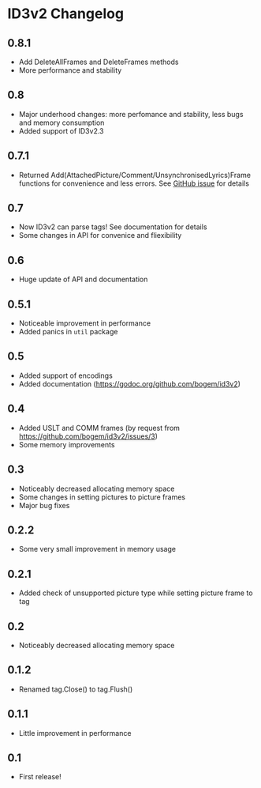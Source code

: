 # ID3v2 Changelog

## 0.8.1
* Add DeleteAllFrames and DeleteFrames methods
* More performance and stability

## 0.8
* Major underhood changes: more perfomance and stability,
less bugs and memory consumption
* Added support of ID3v2.3

## 0.7.1
* Returned Add(AttachedPicture/Comment/UnsynchronisedLyrics)Frame functions
for convenience and less errors.
See [GitHub issue](https://github.com/bogem/id3v2/issues/5) for details

## 0.7
* Now ID3v2 can parse tags! See documentation for details
* Some changes in API for convenice and fliexibility

## 0.6
* Huge update of API and documentation

## 0.5.1
* Noticeable improvement in performance
* Added panics in `util` package

## 0.5
* Added support of encodings
* Added documentation (https://godoc.org/github.com/bogem/id3v2)

## 0.4
* Added USLT and COMM frames (by request from https://github.com/bogem/id3v2/issues/3)
* Some memory improvements

## 0.3
* Noticeably decreased allocating memory space
* Some changes in setting pictures to picture frames
* Major bug fixes

## 0.2.2
* Some very small improvement in memory usage

## 0.2.1
* Added check of unsupported picture type while setting picture frame to tag

## 0.2
* Noticeably decreased allocating memory space

## 0.1.2
* Renamed tag.Close() to tag.Flush()

## 0.1.1
* Little improvement in performance

## 0.1
* First release!
